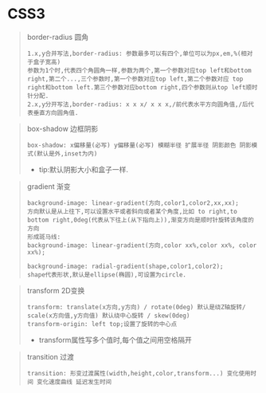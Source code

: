 # CSS3

> border-radius 圆角
>
> ``` 
> 1.x,y合并写法,border-radius: 参数最多可以有四个,单位可以为px,em,%(相对于盒子宽高)
> 参数为1个时,代表四个角圆角一样,参数为两个,第一个参数对应top left和bottom right,第二个...,三个参数时,第一个参数对应top left,第二个参数对应 top right和bottom left.第三个参数对应bottom right,四个参数则从top left顺时针分配.
> 2.x,y分开写法,border-radius: x x x/ x x x,/前代表水平方向圆角值,/后代表垂直方向圆角值.
> ```

> box-shadow 边框阴影
>
> ``` 
> box-shadow: x偏移量(必写) y偏移量(必写) 模糊半径 扩展半径 阴影颜色 阴影模式(默认是外,inset为内)
> ```
>
> + tip:默认阴影大小和盒子一样.

> gradient 渐变
>
> ``` 
> background-image: linear-gradient(方向,color1,color2,xx,xx);
> 方向默认是从上往下,可以设置水平或者斜向或者某个角度,比如 to right,to bottom right,0deg(代表从下往上(从下指向上)),渐变方向是顺时针旋转该角度的方向
> 形成斑马线:
> background-image: linear-gradient(方向,color xx%,color xx%, color xx%);
> ```
>
> ``` 
> background-image: radial-gradient(shape,color1,color2);
> shape代表形状,默认是ellipse(椭圆),可设置为circle.
> ```

> transform 2D变换
>
> ```
> transform: translate(x方向,y方向) / rotate(0deg) 默认是绕Z轴旋转/ scale(x方向值,y方向值) 默认绕中心旋转 / skew(0deg)
> transform-origin: left top;设置了旋转的中心点
> ```
>
> + transform属性写多个值时,每个值之间用空格隔开

> transition 过渡
>
> ``` 
> transition: 形变过渡属性(width,height,color,transform...) 变化使用时间 变化速度曲线 延迟发生时间
> ```
>
> 